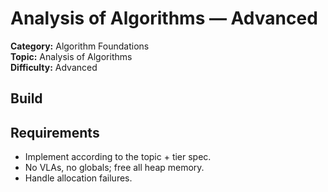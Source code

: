 ﻿# Analysis of Algorithms — Advanced

**Category:** Algorithm Foundations  
**Topic:** Analysis of Algorithms  
**Difficulty:** Advanced

## Build

## Requirements
- Implement according to the topic + tier spec.
- No VLAs, no globals; free all heap memory.
- Handle allocation failures.

